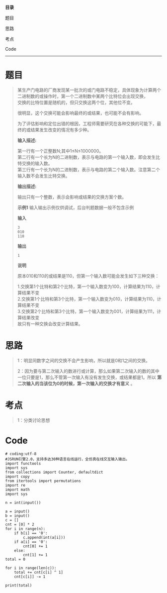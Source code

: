 **目录**

题目

思路

考点

Code

* * *

# 题目

> 某生产门电路的厂商发现某一批次的或门电路不稳定，具体现象为计算两个二进制数的或操作时，第一个二进制数中某两个比特位会出现交换，  
>  交换的比特位置是随机的，但只交换这两个位，其他位不变。
>
> 很明显，这个交换可能会影响最终的或结果，也可能不会有影响。
>
> 为了评估影响和定位出错的根因，工程师需要研究在各种交换的可能下，最终的或结果发生改变的情况有多少种。
>
> **输入描述:**
>
> 第一行有一个正整数N;其中1≤N≤1000000。  
>  第二行有一个长为N的二进制数，表示与电路的第一个输入数，即会发生比特交换的输入数。  
>  第三行有一个长为N的二进制数，表示与电路的第二个输入数。注意第二个输入数不会发生比特交换。
>
> **输出描述:**
>
> 输出只有一个整数，表示会影响或结果的交换方案个数。
>
> **示例1** 输入输出示例仅供调试，后台判题数据一般不包含示例
>
> **输入**
>
> `3`  
> `010`  
> `110`
>
> **输出**
>
> `1`
>
> **说明**
>
> 原本010和110的或结果是110，但第一个输入数可能会发生如下三种交换：
>
> 1.交换第1个比特和第2个比特，第一个输入数变为100，计算结果为110，计算结果不变  
>  2.交换第1个比特和第3个比特，第一个输入数变为010，计算结果为110，计算结果不变  
>  3.交换第2个比特和第3个比特，第一个输入数变为001，计算结果为111，计算结果改变  
>  故只有一种交换会改变计算结果。

# 思路

> 1：明显同数字之间的交换不会产生影响，所以就是0和1之间的交换。
>
> 2：因为要与第二次输入的数进行或计算，那么如果第二次输入的数的其中一位只要是1，那么不管第一次输入有没有发生交换，或结果都是1。所以
> **第二次输入的当该位为0的时候，第一次输入的交换才有意义** 。

# 考点

> 1：分类讨论思想

# Code

    
    
    # coding:utf-8
    #JSRUN引擎2.0，支持多达30种语言在线运行，全仿真在线交互输入输出。 
    import functools
    import sys
    from collections import Counter, defaultdict
    import copy
    from itertools import permutations
    import re
    import math
    import sys
    
    n = int(input())
    
    a = input()
    b = input()
    c = []
    cnt = [0] * 2
    for i in range(n):
        if b[i] == '0':
            c.append(int(a[i]))
        if a[i] == '0':
            cnt[0] += 1
        else:
            cnt[1] += 1
    total = 0
    
    for i in range(len(c)):
        total += cnt[c[i] ^ 1]
        cnt[c[i]] -= 1
    
    print(total)
    

